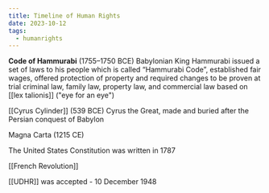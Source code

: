 ```yaml
---
title: Timeline of Human Rights
date: 2023-10-12
tags:
  - humanrights
---
```



**Code of Hammurabi** (1755–1750 BCE)
Babylonian King Hammurabi issued a set of laws to his people which is called “Hammurabi Code”, established fair wages, offered protection of property and required changes to be proven at trial
criminal law, family law, property law, and commercial law
based on [[lex talionis]] ("eye for an eye")

[[Cyrus Cylinder]] (539 BCE)
Cyrus the Great, made and buried after the Persian conquest of Babylon 

Magna Carta (1215 CE)

The United States Constitution was written in 1787

[[French Revolution]]

[[UDHR]] was accepted - 10 December 1948